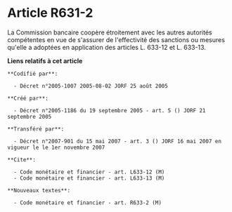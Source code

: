 # Article R631-2

La Commission bancaire coopère étroitement avec les autres autorités compétentes en vue de s'assurer de l'effectivité des
sanctions ou mesures qu'elle a adoptées en application des articles L. 633-12 et L. 633-13.

**Liens relatifs à cet article**

	**Codifié par**:

	  - Décret n°2005-1007 2005-08-02 JORF 25 août 2005

	**Créé par**:

	  - Décret n°2005-1186 du 19 septembre 2005 - art. 5 () JORF 21 septembre 2005

	**Transféré par**:

	  - Décret n°2007-901 du 15 mai 2007 - art. 3 () JORF 16 mai 2007 en vigueur le le 1er novembre 2007

	**Cite**:

	  - Code monétaire et financier - art. L633-12 (M)
	  - Code monétaire et financier - art. L633-13 (M)

	**Nouveaux textes**:

	  - Code monétaire et financier - art. R633-2 (M)
